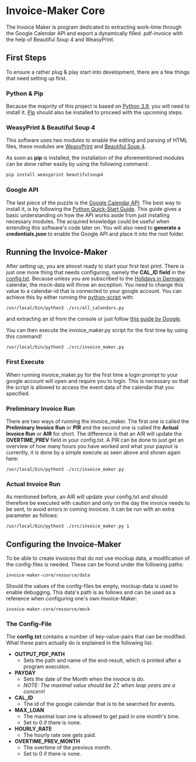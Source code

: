 # Invoice-Maker Core

The Invoice Maker is program dedicated to extracting work-time through
the Google Calendar API and export a dynamically filled .pdf-invoice with
the help of Beautiful Soup 4 and WeasyPrint.

## First Steps

To ensure a rather plug & play start into development, there are a few things that need setting up first.

### Python & Pip

Because the majority of this project is based on [Python 3.9](https://www.python.org/downloads/), you will need to install it. [Pip](https://pip.pypa.io/en/stable/installation/) should also be installed to proceed with the upcoming steps.

### WeasyPrint & Beautiful Soup 4

This software uses two modules to enable the editing and parsing of HTML files, these modules are [WeasyPrint](https://doc.courtbouillon.org/weasyprint/stable/first_steps.html) and [Beautiful Soup 4](https://www.crummy.com/software/BeautifulSoup/bs4/doc/#installing-beautiful-soup).

As soon as **pip** is installed, the installation of the aforementioned modules can be done rather easily by using the following command:

```python
pip install weasyprint beautifulsoup4
```

### Google API

The last piece of the puzzle is the [Google Calendar API](https://developers.google.com/calendar/api). The best way to install it, is by following the [Python Quick-Start Guide](https://developers.google.com/calendar/api/quickstart/python). This guide gives a basic understanding on how the API works aside from just installing necessary modules. The acquired knowledge could be useful when extending this software's code later on. You will also need to **generate a credentials.json** to enable the Google API and place it into the root folder.

## Running the Invoice-Maker

After setting up, you are almost ready to start your first test print. There is just one more thing that needs configuring, namely the **CAL_ID field** in the [config.txt](./resource/mock/config.txt). Because unless you are subscribed to the [Holidays in Germany](https://calendar.google.com/calendar/embed?src=en.german%23holiday%40group.v.calendar.google.com&ctz=Europe%2FBerlin) calendar, the mock-data will throw an exception. You need to change this value to a calendar-id that is connected to your google account. You can achieve this by either running the [python-script](./src/all_calendars.py) with:

```shell
/usr/local/bin/python3 ./src/all_calendars.py
```

and extracting an id from the console or just follow [this guide by Google](https://developers.google.com/calendar/api/v3/reference/calendarList/list#try-it).

You can then execute the invoice_maker.py script for the first time by using this command!

```shell
/usr/local/bin/python3 ./src/invoice_maker.py
```

### First Execute

When running invoice_maker.py for the first time a login prompt to your google account will open and require you to login. This is necessary so that the script is allowed to access the event data of the calendar that you specified.

### Preliminary Invoice Run

There are two ways of running the invoice_maker. The first one is called the **Preliminary Invoice Run** or **PIR** and the second one is called the **Actual Invoice Run** or **AIR** for short. The difference is that an AIR will update the **OVERTIME_PREV** field in your config.txt. A PIR can be done to just get an overview of how many hours you have worked and what your payout is currently, it is done by a simple execute as seen above and shown again here:

```shell
/usr/local/bin/python3 ./src/invoice_maker.py
```

### Actual Invoice Run

As mentioned before, an AIR will update your config.txt and should therefore be executed with caution and only on the day the invoice needs to be sent, to avoid errors in coming invoices. It can be run with an extra parameter as follows:

```shell
/usr/local/bin/python3 ./src/invoice_maker.py 1
```

## Configuring the Invoice-Maker

To be able to create invoices that do not use mockup data, a modification of the config-files is needed. These can be found under the following paths:

```text
invoice-maker-core/resource/data
```

Should the values of the config-files be empty, mockup-data is used to enable debugging. This data's path is as follows and can be used as a reference when configuring one's own Invoice-Maker:

```text
invoice-maker-core/resource/mock
```

### The Config-File

The **config.txt** contains a number of key-value-pairs that can be modified. What these pairs actually do is explained in the following list.

- **OUTPUT_PDF_PATH**
  - Sets the path and name of the end-result, which is printed after a program execution.
- **PAYDAY**
  - Sets the date of the Month when the invoice is do.
  - *NOTE: The maximal value should be 27, when leap years are a concern!*
- **CAL_ID**
  - The id of the google calendar that is to be searched for events.
- **MAX_LOAN**
  - The maximal loan one is allowed to get paid in one month's time.
  - Set to 0 if there is none.
- **HOURLY_RATE**
  - The hourly rate one gets paid.
- **OVERTIME_PREV_MONTH**
  - The overtime of the previous month.
  - Set to 0 if there is none.
